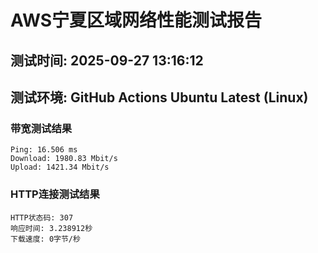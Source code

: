 # AWS宁夏区域网络性能测试报告
## 测试时间: 2025-09-27 13:16:12
## 测试环境: GitHub Actions Ubuntu Latest (Linux)

### 带宽测试结果
```
Ping: 16.506 ms
Download: 1980.83 Mbit/s
Upload: 1421.34 Mbit/s
```

### HTTP连接测试结果
```
HTTP状态码: 307
响应时间: 3.238912秒
下载速度: 0字节/秒
```

